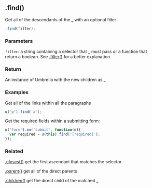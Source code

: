 ## .find()

Get all of the descendants of the _ with an optional filter

```js
.find(filter);
```


### Parameters

`filter`: a string containing a selector that _ must pass or a function that return a boolean. See [.filter()](#filter) for a better explanation



### Return

An instance of Umbrella with the new children as _



### Examples

Get all of the links within all the paragraphs

```js
u("p").find('a');
```

Get the required fields within a submitting form:

```js
u('form').on('submit', function(e){
  var required = u(this).find('[required]');
});
```



### Related

[.closest()](#closest) get the first ascendant that matches the selector

[.parent()](#parent) get all of the direct parents

[.children()](#find) get the direct child of the matched _
